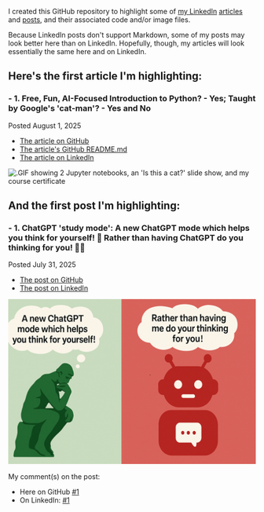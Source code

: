 I created this GitHub repository to highlight some of [my LinkedIn](https://www.linkedin.com/in/russelljqa/) [articles](https://www.linkedin.com/in/russelljqa/recent-activity/articles/) and [posts](https://www.linkedin.com/in/russelljqa/recent-activity/all/), and their associated code and/or image files.

Because LinkedIn posts don't support Markdown, some of my posts may look better here than on LinkedIn. Hopefully, though, my articles will look essentially the same here and on LinkedIn.

## Here's the first article I'm highlighting:

### **- 1.** Free, Fun, AI-Focused Introduction to Python? - Yes; Taught by Google's 'cat-man'? - Yes and No
Posted August 1, 2025<br>

- [The article on GitHub](articles\20250801-fun-python-course\article.md)<br>
- [The article's GitHub README.md](articles\20250801-fun-python-course\README.md)<br>
- [The article on LinkedIn](https://www.linkedin.com/pulse/free-fun-ai-focused-introduction-python-yes-taught-googles-johnson-py6oc)

![.GIF showing 2 Jupyter notebooks, an 'Is this a cat?' slide show, and my course certificate](articles/20250801-fun-python-course/images/fun-python-course.gif)

## And the first post I'm highlighting:

### **- 1.** ChatGPT 'study mode': A new ChatGPT mode which helps you think for yourself! 🤔 Rather than having ChatGPT do you thinking for you! 🧠🚫
Posted July 31, 2025<br>

- [The post on GitHub](posts/20250731-chatgpt-study-mode/post.md)<br>
- [The post on LinkedIn](https://www.linkedin.com/posts/activity-7356801249792417794-uBuR/) 

!['The Thinker' thinking 'A new ChatGPT mode which helps you think for yourself!'; Chatbot thinking 'Rather than having me do your thinking for you!'](posts/20250731-chatgpt-study-mode/chatGptStudyMode.png)

My comment(s) on the post:<br>
- Here on GitHub [#1](posts/20250731-chatgpt-study-mode/comment1.md)<br>
- On LinkedIn: [#1](https://www.linkedin.com/feed/update/urn:li:activity:7356801249792417794?commentUrn=urn%3Ali%3Acomment%3A%28activity%3A7356801249792417794%2C7356802025168257024%29&dashCommentUrn=urn%3Ali%3Afsd_comment%3A%287356802025168257024%2Curn%3Ali%3Aactivity%3A7356801249792417794%29) 
